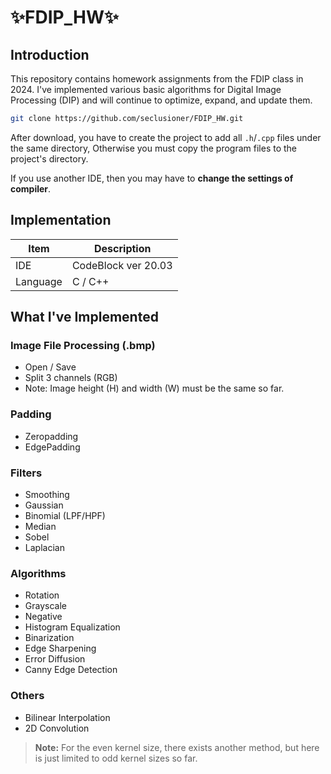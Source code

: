 ﻿# ✨FDIP_HW✨

## Introduction

This repository contains homework assignments from the FDIP class in 2024. I've implemented various basic algorithms for Digital Image Processing (DIP) and will continue to optimize, expand, and update them.

``` bash
git clone https://github.com/seclusioner/FDIP_HW.git
```

After download, you have to create the project to add all `.h`/`.cpp` files under the same directory, Otherwise you must copy the program files to the project's directory.

If you use another IDE, then you may have to **change the settings of compiler**.

## Implementation

| Item     | Description                   |
|----------|-------------------------------|
| IDE      | CodeBlock ver 20.03           |
| Language | C / C++                       |

## What I've Implemented

### Image File Processing (.bmp)

- Open / Save
- Split 3 channels (RGB)
- Note: Image height (H) and width (W) must be the same so far.

### Padding

- Zeropadding
- EdgePadding

### Filters

- Smoothing
- Gaussian
- Binomial (LPF/HPF)
- Median
- Sobel
- Laplacian

### Algorithms

- Rotation
- Grayscale
- Negative
- Histogram Equalization
- Binarization
- Edge Sharpening
- Error Diffusion
- Canny Edge Detection

### Others

- Bilinear Interpolation
- 2D Convolution
> **Note:** For the even kernel size, there exists another method, but here is just limited to odd kernel sizes so far.
